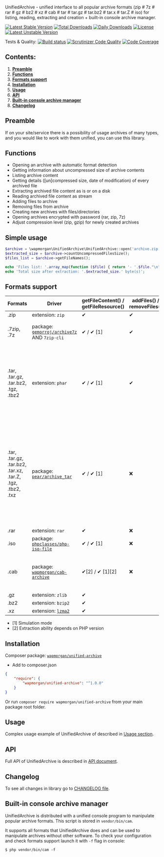 UnifiedArchive - unified interface to all popular archive formats (zip # 7z #
rar # gz # bz2 # xz # cab # tar # tar.gz # tar.bz2 # tar.x # tar.Z # iso) for
listing, reading, extracting and creation + built-in console archive manager.

[![Latest Stable Version](https://poser.pugx.org/wapmorgan/unified-archive/v/stable)](https://packagist.org/packages/wapmorgan/unified-archive)
[![Total Downloads](https://poser.pugx.org/wapmorgan/unified-archive/downloads)](https://packagist.org/packages/wapmorgan/unified-archive)
[![Daily Downloads](https://poser.pugx.org/wapmorgan/unified-archive/d/daily)](https://packagist.org/packages/wapmorgan/unified-archive)
[![License](https://poser.pugx.org/wapmorgan/unified-archive/license)](https://packagist.org/packages/wapmorgan/unified-archive)
[![Latest Unstable Version](https://poser.pugx.org/wapmorgan/unified-archive/v/unstable)](https://packagist.org/packages/wapmorgan/unified-archive)

Tests & Quality: [![Build status](https://travis-ci.org/wapmorgan/UnifiedArchive.svg?branch=0.1.x)](https://travis-ci.org/wapmorgan/UnifiedArchive)
[![Scrutinizer Code Quality](https://scrutinizer-ci.com/g/wapmorgan/UnifiedArchive/badges/quality-score.png?b=0.1.x)](https://scrutinizer-ci.com/g/wapmorgan/UnifiedArchive/?branch=0.1.x)
[![Code Coverage](https://scrutinizer-ci.com/g/wapmorgan/UnifiedArchive/badges/coverage.png?b=0.1.x)](https://scrutinizer-ci.com/g/wapmorgan/UnifiedArchive/?branch=0.1.x)

**Contents**:
---
1. [**Preamble**](#preamble)
2. [**Functions**](#functions)
3. [**Formats support**](#formats-support)
4. [**Installation**](#installation)
5. [**Usage**](#usage)
6. [**API**](#api)
7. [**Built-in console archive manager**](#built-in-console-archive-manager)
8. [**Changelog**](#changelog)

## Preamble
If on your site/service there is a possibility of usage archives of many types, and you would
like to work with them unified, you can use this library.

## Functions
- Opening an archive with automatic format detection
- Getting information about uncompressed size of archive contents
- Listing archive content
- Getting details (\[un\]compressed size, date of modification) of every archived file
- Extracting archived file content as is or on a disk
- Reading archived file content as stream
- Adding files to archive
- Removing files from archive
- Creating new archives with files/directories
- Opening archives encrypted with password (rar, zip, 7z)
- Adjust compression level (zip, gzip)  for newly created archives

## Simple usage

```php
$archive = \wapmorgan\UnifiedArchive\UnifiedArchive::open('archive.zip');
$extracted_size = $archive->countUncompressedFilesSize();
$files_list = $archive->getFileNames();

echo 'Files list: '.array_map(function ($file) { return '- '.$file."\n"; }, $files_list).PHP_EOL;
echo 'Total size after extraction: '.$extracted_size.' byte(s)';
```

## Formats support

| Formats                                                     | Driver                                                                                            | getFileContent() / getFileResource() | addFiles() / removeFiles() | archiveFiles() | Notes                                                                                                                                                                           |
|-------------------------------------------------------------|---------------------------------------------------------------------------------------------------|--------------------------------------|----------------------------|----------------|----------------------------------------------------------------------------------------------------------------------------------------------------------------------------------|
| .zip                                                        | extension: `zip`                                                                                  | ✔                                    | ✔                          | ✔             |                                                                                                                                                                                  |
| .7zip, .7z                                                  | package: [`gemorroj/archive7z`](https://packagist.org/packages/gemorroj/archive7z) AND `7zip-cli` | ✔ / ✔ \[1\]                          | ✔                          | ✔             | Uses system binary `7z` to work                                                                                                                                                  |
| .tar, .tar.gz, .tar.bz2, .tgz, .tbz2                        | extension: `phar`                                                                                 | ✔ / ✔ \[1\]                          | ✔                          | ✔             | Compressed versions of tar are supported by appropriate libraries or extensions (zlib for tab.gz, bzip2 for tab.bz2)                                                             |
| .tar, .tar.gz, .tar.bz2, .tar.xz, .tar.Z, .tgz, .tbz2, .txz | package: [`pear/archive_tar`](https://packagist.org/packages/pear/archive_tar)                    | ✔ / ✔ \[1\]                          | ❌                          | ✔             | Compressed versions of tar are supported by appropriate libraries or extensions (zlib for tab.gz, bzip2 for tab.bz2, xz for tab.xz) and installed software (ncompress for tar.Z) |
| .rar                                                        | extension: `rar`                                                                                  | ✔                                    | ❌                          | ❌             |                                                                                                                                                                                  |
| .iso                                                        | package: [`phpclasses/php-iso-file`](https://packagist.org/packages/phpclasses/php-iso-file)      | ✔ / ✔ \[1\]                          | ❌                          | ❌             |                                                                                                                                                                                  |
| .cab                                                        | package: [`wapmorgan/cab-archive`](https://packagist.org/packages/wapmorgan/cab-archive)          | ✔\[2\] / ✔ \[1\]\[2\]                | ❌                          | ❌             | Extraction is supported only on PHP 7.0.22+, 7.1.8+, 7.2.0.                                                                                                                      |
| .gz                                                         | extension: `zlib`                                                                                 | ✔                                    |                            | ✔              |                                                                                                                                                                                  |
| .bz2                                                        | extension: `bzip2`                                                                                | ✔                                    |                            | ✔              |                                                                                                                                                                                  |
| .xz                                                         | extension: [`lzma2`](https://github.com/payden/php-xz)                                            | ✔                                    |                            | ✔              |                                                                                                                                                                                  |

- \[1\] Simulation mode
- \[2\] Extraction ability depends on PHP version

## Installation
Composer package: [`wapmorgan/unified-archive`](https://packagist.org/packages/wapmorgan/unified-archive)

- Add to composer.json
```json
{
    "require": {
        "wapmorgan/unified-archive": "^1.0.0"
    }
}
```

Or run `composer require wapmorgan/unified-archive` from your main package root folder.

## Usage

Complex usage example of UnifiedArchive of described in [Usage section](docs/Usage.md).

## API

Full API of UnifiedArchive is described in [API document](docs/API.md).

## Changelog

To see all changes in library go to [CHANGELOG file](CHANGELOG.md).

## Built-in console archive manager
UnifiedArchive is distributed with a unified console program to manipulate popular
archive formats. This script is stored in `vendor/bin/cam`.

It supports all formats that UnifiedArchive does and can be used to manipulate
archives without other software. To check your configuration and check formats
support launch it with `-f` flag in console:

```
$ php vendor/bin/cam -f
```
